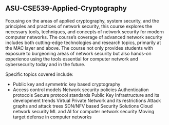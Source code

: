 ## ASU-CSE539-Applied-Cryptography
Focusing on the areas of applied cryptography, system security, and the principles and practices
of network security, this course explores the necessary tools, techniques, and concepts of
network security for modern computer networks. The course’s coverage of advanced network
security includes both cutting-edge technologies and research topics, primarily at the MAC layer
and above.
The course not only provides students with exposure to burgeoning areas of network security but also hands-on experience using the tools essential for computer network and cybersecurity today and in the future.

Specific topics covered include:

 - Public key and symmetric key based cryptography 
 - Access control models
   Network security policies 
   Authentication protocols Secure protocol
   standards Public Key Infrastructure and its development trends
   Virtual Private Network and its restrictions 
   Attack graphs and attack
   trees SDN/NFV based Security Solutions 
   Cloud network security 
   ML and  AI for computer network security 
   Moving target defense in computer networks
